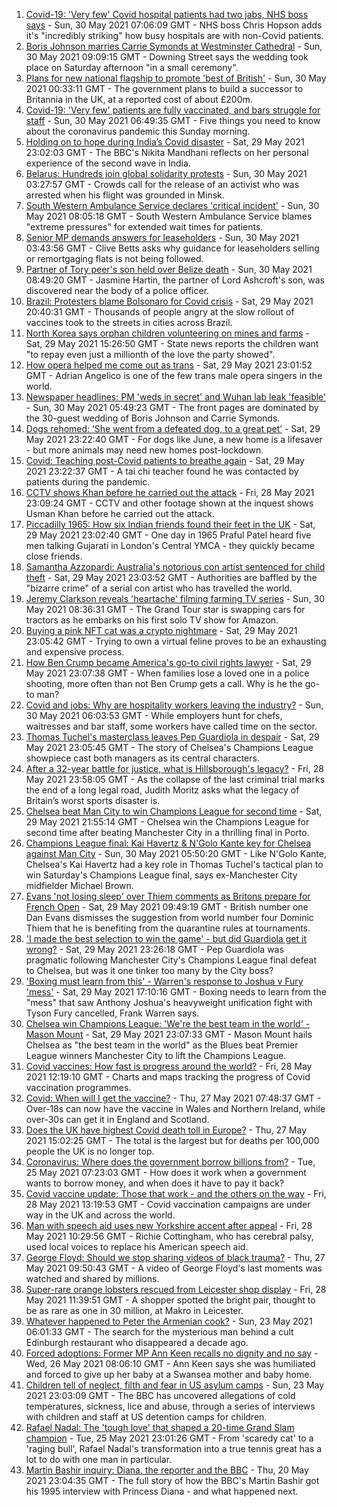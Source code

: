 1. [Covid-19: 'Very few' Covid hospital patients had two jabs, NHS boss says](https://www.bbc.co.uk/news/uk-57294438) - Sun, 30 May 2021 07:06:09 GMT - NHS boss Chris Hopson adds it's "incredibly striking" how busy hospitals are with non-Covid patients.
2. [Boris Johnson marries Carrie Symonds at Westminster Cathedral](https://www.bbc.co.uk/news/uk-57296472) - Sun, 30 May 2021 09:09:15 GMT - Downing Street says the wedding took place on Saturday afternoon "in a small ceremony".
3. [Plans for new national flagship to promote 'best of British'](https://www.bbc.co.uk/news/uk-57293882) - Sun, 30 May 2021 00:33:11 GMT - The government plans to build a successor to Britannia in the UK, at a reported cost of about £200m.
4. [Covid-19: 'Very few' patients are fully vaccinated, and bars struggle for staff](https://www.bbc.co.uk/news/uk-57297319) - Sun, 30 May 2021 06:49:35 GMT - Five things you need to know about the coronavirus pandemic this Sunday morning.
5. [Holding on to hope during India’s Covid disaster](https://www.bbc.co.uk/news/world-asia-india-57286411) - Sat, 29 May 2021 23:02:03 GMT - The BBC's Nikita Mandhani reflects on her personal experience of the second wave in India.
6. [Belarus: Hundreds join global solidarity protests](https://www.bbc.co.uk/news/world-europe-57294442) - Sun, 30 May 2021 03:27:57 GMT - Crowds call for the release of an activist who was arrested when his flight was grounded in Minsk.
7. [South Western Ambulance Service declares 'critical incident'](https://www.bbc.co.uk/news/uk-england-57298467) - Sun, 30 May 2021 08:05:18 GMT - South Western Ambulance Service blames "extreme pressures" for extended wait times for patients.
8. [Senior MP demands answers for leaseholders](https://www.bbc.co.uk/news/business-57240060) - Sun, 30 May 2021 03:43:56 GMT - Clive Betts asks why guidance for leaseholders selling or remortgaging flats is not being followed.
9. [Partner of Tory peer's son held over Belize death](https://www.bbc.co.uk/news/world-latin-america-57298507) - Sun, 30 May 2021 08:49:20 GMT - Jasmine Hartin, the partner of Lord Ashcroft's son, was discovered near the body of a police officer.
10. [Brazil: Protesters blame Bolsonaro for Covid crisis](https://www.bbc.co.uk/news/world-latin-america-57294415) - Sat, 29 May 2021 20:40:31 GMT - Thousands of people angry at the slow rollout of vaccines took to the streets in cities across Brazil.
11. [North Korea says orphan children volunteering on mines and farms](https://www.bbc.co.uk/news/world-asia-57293167) - Sat, 29 May 2021 15:26:50 GMT - State news reports the children want "to repay even just a millionth of the love the party showed".
12. [How opera helped me come out as trans](https://www.bbc.co.uk/news/uk-57275103) - Sat, 29 May 2021 23:01:52 GMT - Adrian Angelico is one of the few trans male opera singers in the world.
13. [Newspaper headlines: PM 'weds in secret' and Wuhan lab leak 'feasible'](https://www.bbc.co.uk/news/blogs-the-papers-57296743) - Sun, 30 May 2021 05:49:23 GMT - The front pages are dominated by the 30-guest wedding of Boris Johnson and Carrie Symonds.
14. [Dogs rehomed: ‘She went from a defeated dog, to a great pet’](https://www.bbc.co.uk/news/uk-northern-ireland-57200393) - Sat, 29 May 2021 23:22:40 GMT - For dogs like June, a new home is a lifesaver - but more animals may need new homes post-lockdown.
15. [Covid: Teaching post-Covid patients to breathe again](https://www.bbc.co.uk/news/uk-england-derbyshire-57185704) - Sat, 29 May 2021 23:22:37 GMT - A tai chi teacher found he was contacted by patients during the pandemic.
16. [CCTV shows Khan before he carried out the attack](https://www.bbc.co.uk/news/uk-57283303) - Fri, 28 May 2021 23:09:24 GMT - CCTV and other footage shown at the inquest shows Usman Khan before he carried out the attack.
17. [Piccadilly 1965: How six Indian friends found their feet in the UK](https://www.bbc.co.uk/news/stories-57285369) - Sat, 29 May 2021 23:02:40 GMT - One day in 1965 Praful Patel heard five men talking Gujarati in London's Central YMCA - they quickly became close friends.
18. [Samantha Azzopardi: Australia's notorious con artist sentenced for child theft](https://www.bbc.co.uk/news/world-australia-57284621) - Sat, 29 May 2021 23:03:52 GMT - Authorities are baffled by the "bizarre crime" of a serial con artist who has travelled the world.
19. [Jeremy Clarkson reveals 'heartache' filming farming TV series](https://www.bbc.co.uk/news/entertainment-arts-57101577) - Sun, 30 May 2021 08:36:31 GMT - The Grand Tour star is swapping cars for tractors as he embarks on his first solo TV show for Amazon.
20. [Buying a pink NFT cat was a crypto nightmare](https://www.bbc.co.uk/news/technology-57273904) - Sat, 29 May 2021 23:05:42 GMT - Trying to own a virtual feline proves to be an exhausting and expensive process.
21. [How Ben Crump became America's go-to civil rights lawyer](https://www.bbc.co.uk/news/world-us-canada-57038162) - Sat, 29 May 2021 23:07:38 GMT - When families lose a loved one in a police shooting, more often than not Ben Crump gets a call. Why is he the go-to man?
22. [Covid and jobs: Why are hospitality workers leaving the industry?](https://www.bbc.co.uk/news/uk-wales-57241370) - Sun, 30 May 2021 06:03:53 GMT - While employers hunt for chefs, waitresses and bar staff, some workers have called time on the sector.
23. [Thomas Tuchel's masterclass leaves Pep Guardiola in despair](https://www.bbc.co.uk/sport/football/57296303) - Sat, 29 May 2021 23:05:45 GMT - The story of Chelsea's Champions League showpiece cast both managers as its central characters.
24. [After a 32-year battle for justice, what is Hillsborough's legacy?](https://www.bbc.co.uk/news/uk-57281398) - Fri, 28 May 2021 23:58:05 GMT - As the collapse of the last criminal trial marks the end of a long legal road, Judith Moritz asks what the legacy of Britain’s worst sports disaster is.
25. [Chelsea beat Man City to win Champions League for second time](https://www.bbc.co.uk/sport/football/57268064) - Sat, 29 May 2021 21:55:14 GMT - Chelsea win the Champions League for second time after beating Manchester City in a thrilling final in Porto.
26. [Champions League final: Kai Havertz & N'Golo Kante key for Chelsea against Man City](https://www.bbc.co.uk/sport/football/57295894) - Sun, 30 May 2021 05:50:20 GMT - Like N'Golo Kante, Chelsea's Kai Havertz had a key role in Thomas Tuchel's tactical plan to win Saturday's Champions League final, says ex-Manchester City midfielder Michael Brown.
27. [Evans 'not losing sleep' over Thiem comments as Britons prepare for French Open](https://www.bbc.co.uk/sport/tennis/57284034) - Sat, 29 May 2021 09:49:19 GMT - British number one Dan Evans dismisses the suggestion from world number four Dominic Thiem that he is benefiting from the quarantine rules at tournaments.
28. ['I made the best selection to win the game' - but did Guardiola get it wrong?](https://www.bbc.co.uk/sport/football/57296822) - Sat, 29 May 2021 23:26:18 GMT - Pep Guardiola was pragmatic following Manchester City's Champions League final defeat to Chelsea, but was it one tinker too many by the City boss?
29. ['Boxing must learn from this' - Warren's response to Joshua v Fury 'mess'](https://www.bbc.co.uk/sport/boxing/57294832) - Sat, 29 May 2021 17:10:16 GMT - Boxing needs to learn from the "mess" that saw Anthony Joshua's heavyweight unification fight with Tyson Fury cancelled, Frank Warren says.
30. [Chelsea win Champions League: 'We're the best team in the world' - Mason Mount](https://www.bbc.co.uk/sport/football/57296702) - Sat, 29 May 2021 23:07:33 GMT - Mason Mount hails Chelsea as "the best team in the world" as the Blues beat Premier League winners Manchester City to lift the Champions League.
31. [Covid vaccines: How fast is progress around the world?](https://www.bbc.co.uk/news/world-56237778) - Fri, 28 May 2021 12:19:10 GMT - Charts and maps tracking the progress of Covid vaccination programmes.
32. [Covid: When will I get the vaccine?](https://www.bbc.co.uk/news/health-55045639) - Thu, 27 May 2021 07:48:37 GMT - Over-18s can now have the vaccine in Wales and Northern Ireland, while over-30s can get it in England and Scotland.
33. [Does the UK have highest Covid death toll in Europe?](https://www.bbc.co.uk/news/57268471) - Thu, 27 May 2021 15:02:25 GMT - The total is the largest but for deaths per 100,000 people the UK is no longer top.
34. [Coronavirus: Where does the government borrow billions from?](https://www.bbc.co.uk/news/business-50504151) - Tue, 25 May 2021 07:23:03 GMT - How does it work when a government wants to borrow money, and when does it have to pay it back?
35. [Covid vaccine update: Those that work - and the others on the way](https://www.bbc.co.uk/news/health-51665497) - Fri, 28 May 2021 13:19:53 GMT - Covid vaccination campaigns are under way in the UK and across the world.
36. [Man with speech aid uses new Yorkshire accent after appeal](https://www.bbc.co.uk/news/uk-england-humber-57274521) - Fri, 28 May 2021 10:29:56 GMT - Richie Cottingham, who has cerebral palsy, used local voices to replace his American speech aid.
37. [George Floyd: Should we stop sharing videos of black trauma?](https://www.bbc.co.uk/news/newsbeat-57229705) - Thu, 27 May 2021 09:50:43 GMT - A video of George Floyd's last moments was watched and shared by millions.
38. [Super-rare orange lobsters rescued from Leicester shop display](https://www.bbc.co.uk/news/uk-england-leicestershire-57283428) - Fri, 28 May 2021 11:39:51 GMT - A shopper spotted the bright pair, thought to be as rare as one in 30 million, at Makro in Leicester.
39. [Whatever happened to Peter the Armenian cook?](https://www.bbc.co.uk/news/uk-scotland-57200613) - Sun, 23 May 2021 06:01:33 GMT - The search for the mysterious man behind a cult Edinburgh restaurant who disappeared a decade ago.
40. [Forced adoptions: Former MP Ann Keen recalls no dignity and no say](https://www.bbc.co.uk/news/uk-wales-57251782) - Wed, 26 May 2021 08:06:10 GMT - Ann Keen says she was humiliated and forced to give up her baby at a Swansea mother and baby home.
41. [Children tell of neglect, filth and fear in US asylum camps](https://www.bbc.co.uk/news/world-us-canada-57149721) - Sun, 23 May 2021 23:03:09 GMT - The BBC has uncovered allegations of cold temperatures, sickness, lice and abuse, through a series of interviews with children and staff at US detention camps for children.
42. [Rafael Nadal: The 'tough love' that shaped a 20-time Grand Slam champion](https://www.bbc.co.uk/sport/tennis/56090941) - Tue, 25 May 2021 23:01:26 GMT - From 'scaredy cat' to a 'raging bull', Rafael Nadal's transformation into a true tennis great has a lot to do with one man in particular.
43. [Martin Bashir inquiry: Diana, the reporter and the BBC](https://www.bbc.co.uk/news/uk-56680229) - Thu, 20 May 2021 23:04:35 GMT - The full story of how the BBC's Martin Bashir got his 1995 interview with Princess Diana - and what happened next.
